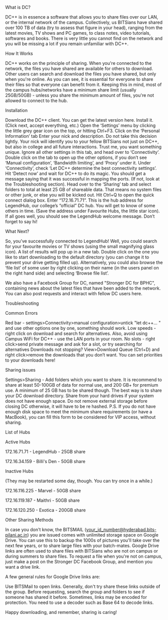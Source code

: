 
What is DC?


DC++ is in essence a software that allows you to share files over our
 LAN, or the internal network of the campus. Collectively, us BITSians
have shared over 100 TB of data (try to assess that figure in your
head), ranging from the latest movies, TV shows and PC games, to class
notes, video tutorials, softwares and books. There is very little you
cannot find on the network and you will be missing a lot if you remain
unfamiliar with DC++.





How It Works


DC++ works on the principle of sharing. When you're connected to the
network, the files you have shared are available for others to download.
 Other users can search and download the files you have shared, but only
 when you're online. As you can see, it is essential for everyone to
share their files so that everyone can benefit from it. Keeping this in
mind, most of the campus hubs/networks have a minimum share limit
(usually 25GB/50GB) - unless you share the minimum amount of files,
you're not allowed to connect to the hub.





Installation



Download the DC++ client. You can get the latest version here.
Install it. (Click next, accept everything, etc.)
Open the ‘Settings’ menu by clicking the little grey gear icon on the top, or hitting Ctrl+F3.
Click on the ‘Personal Information’ tab
Enter your nick and description. Do not take this decision lightly.
Your nick will identify you to your fellow BITSians not just on DC++,
but also in college and all future interactions. Trust me, you want
something unique.
Ignore all other settings in this tab, and head over to
‘Connectivity’. Double click on the tab to open up the other options, if
 you don’t see ‘Manual configuration’, ‘Bandwidth limiting’, and ‘Proxy’
 under it.
Under ‘Connectivity’, check ‘Let DC++ determine the best
connectivity settings’. Hit ‘Detect now’ and wait for DC++ to do its
magic. You should get a message saying that it was successful in mapping
 the ports. (If not, look at the Troubleshooting section).
Head over to the ‘Sharing’ tab and select folders to total at least
25 GB of shareable data. That means no system files or other junk, or
else you will be kicked out.
Hit Ctrl+Q to open the quick connect dialog box.
Enter “172.16.71.71”. This is the hub address for
LegendHub, our college’s “official” DC hub. You will get to know of some
 others in time. (Save the address under Favourite Hubs, the little star
 icon).
If all goes well, you should see the LegendHub welcome message. Don’t forget to say hi!






What Next?


So, you’ve successfully connected to LegendHub! Well, you could
search for your favourite movies or TV shows (using the small magnifying
 glass icon). A list of results will pop up in a new tab. Double click
on the one you like to start downloading to the default directory (you
can change it to prevent your drive getting filled up). Alternatively,
you could also browse the ‘file list’ of some user by right clicking on
their name (in the users panel on the right hand side) and selecting
‘Browse file list’.


We also have a Facebook Group
 for DC, named "Stronger DC for BPHC", containing news about the latest
files that have been added to the network. You can also post requests
and interact with fellow DC users here.





Troubleshooting





Common Errors



Red bar - settings&gt;Connectivity&gt;manual
configuration&gt;untick "let dc++... " and use other options one by one,
 something should work.
Low speeds - right click on download and search for alternatives. Also, avoid using Campus WiFi for DC++ - use the LAN ports in your room.
No slots - right click&gt;send private message and ask for a slot, or try searching for alternatives
Downloads not stopping? View&gt;Download Queue
(Ctrl+D) and right click&gt;remove the downloads that you don’t want.
You can set priorities to your downloads here!






Sharing issues



Settings&gt;Sharing - Add folders which you want to share.
It is recommend to share at least 50-100GB of data for normal use,
and 200 GB+ for premium use. A minimum of 25 GB has to be shared though.
The best way is to share your DC download directory. Share from your
 hard drives if your system does not have enough space. Do not remove
external storage before closing DC otherwise, it will have to be re
hashed.
P.S. If you do not have enough disk space to meet the minimum share requirements (or have a MacBook), you can fill this form to be considered for VIP access, without sharing.






List of Hubs





Active Hubs


172.16.71.71 - LegendHub - 25GB share 


172.16.34.159 - Billi's Den - 50GB share





Inactive Hubs


(They may be restarted some day, though. You can try once in a while.)


172.16.116.225 - Marvel - 50GB share 


172.16.119.187 - Maithri - 50GB share 


172.16.120.250 - Exotica - 200GB share





Other Sharing Methods


In case you don't know, the BITSMAIL (your_id_number@hyderabad.bits-pilani.ac.in) you are issued comes with unlimited storage space on Google Drive.  You can use this to backup the 1000s of pictures you'll take over the  next few years, or to share large files with your batch-mates. Google  Drive links are often used to share files with BITSians who are not on  campus or during summers to share files. To request a file when you're  not on campus, just make a post on the Stronger DC Facebook Group, and mention you want a drive link.


A few general rules for Google Drive links are:



Use BITSMail to open links.
Generally, don't try share these links outside of the group.
Before requesting, search the group and folders to see if someone has shared it before.
Sometimes, links may be encoded for protection. You need to use a decoder such as Base 64 to decode links.



Happy downloading, and remember, sharing is caring!

